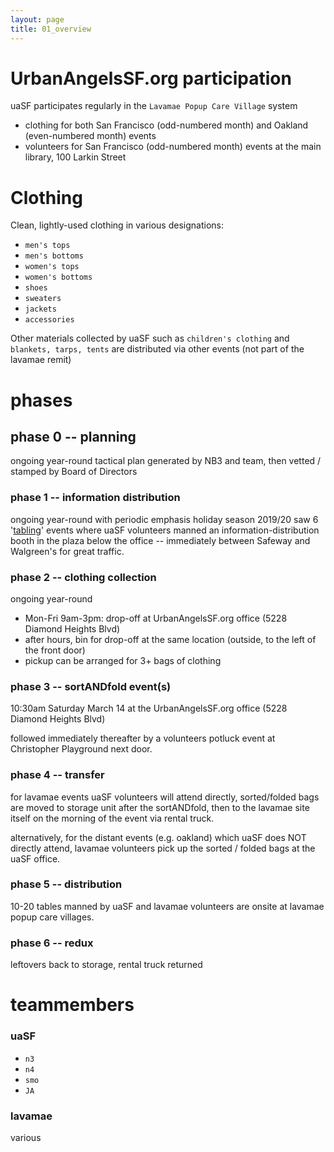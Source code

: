 ```yaml
---
layout: page
title: 01_overview
---
```



# UrbanAngelsSF.org participation

uaSF participates regularly in the `Lavamae Popup Care Village` system
  - clothing for both San Francisco (odd-numbered month) and Oakland (even-numbered month) events
  - volunteers for San Francisco (odd-numbered month) events at the main library, 100 Larkin Street

# Clothing

Clean, lightly-used clothing in various designations:
  - `men's tops`
  - `men's bottoms`
  - `women's tops`
  - `women's bottoms`
  - `shoes`
  - `sweaters`
  - `jackets`
  - `accessories`
  
  Other materials collected by uaSF such as `children's clothing` and `blankets, tarps, tents` are distributed via other events (not part of the lavamae remit)

# phases

## phase 0 -- planning

ongoing year-round
tactical plan generated by NB3 and team, then vetted / stamped by Board of Directors

### phase 1 -- information distribution

ongoing year-round with periodic emphasis
holiday season 2019/20 saw 6 '[tabling](https://urbanangelssf.github.io/lavamae-mar17-2020/02_tabling.html)' events where uaSF volunteers manned an information-distribution booth in the plaza below the office -- immediately between Safeway and Walgreen's for great traffic.


### phase 2 -- clothing collection

ongoing year-round
  - Mon-Fri 9am-3pm:  drop-off at UrbanAngelsSF.org office (5228 Diamond Heights Blvd)
  - after hours, bin for drop-off at the same location (outside, to the left of the front door)
  - pickup can be arranged for 3+ bags of clothing

### phase 3 -- sortANDfold event(s)

10:30am Saturday March 14 at the UrbanAngelsSF.org office (5228 Diamond Heights Blvd)

followed immediately thereafter by a volunteers potluck event at Christopher Playground next door.

### phase 4 -- transfer

for lavamae events uaSF volunteers will attend directly, sorted/folded bags are moved to storage unit after the sortANDfold,
then to the lavamae site itself on the morning of the event via rental truck.

alternatively, for the distant events (e.g. oakland) which uaSF does NOT directly attend, lavamae volunteers pick up the sorted / folded bags at the uaSF office.

### phase 5 -- distribution

10-20 tables manned by uaSF and lavamae volunteers are onsite at lavamae popup care villages. 

### phase 6 -- redux

leftovers back to storage, rental truck returned

# teammembers

### uaSF

- `n3`
- `n4`
- `smo`
- `JA`

### lavamae

various

